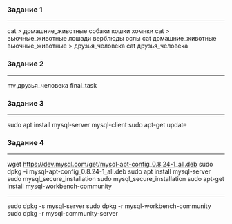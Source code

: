 ### Задание 1
***
cat > домашние_животные
собаки
кошки
хомяки
cat > вьючные_животные
лошади
верблюды
ослы
cat домашние_животные вьючные_животные > друзья_человека
cat друзья_человека
### Задание 2
***
mv друзья_человека final_task
### Задание 3
***
sudo apt install mysql-server mysql-client
sudo apt-get update
### Задание 4
***
wget https://dev.mysql.com/get/mysql-apt-config_0.8.24-1_all.deb
sudo dpkg -i mysql-apt-config_0.8.24-1_all.deb
sudo apt install mysql-server
sudo mysql_secure_installation
sudo mysql_secure_installation
sudo apt-get install mysql-workbench-community
***
sudo dpkg -s mysql-server
sudo dpkg -r mysql-workbench-community
sudo dpkg -r mysql-community-server
